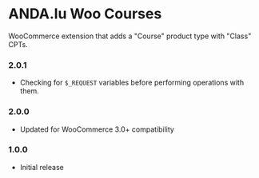 # ANDA.lu Woo Courses

WooCommerce extension that adds a "Course" product type with "Class" CPTs.

### 2.0.1


- Checking for `$_REQUEST` variables before performing operations with them.

### 2.0.0

- Updated for WooCommerce 3.0+ compatibility

### 1.0.0

- Initial release